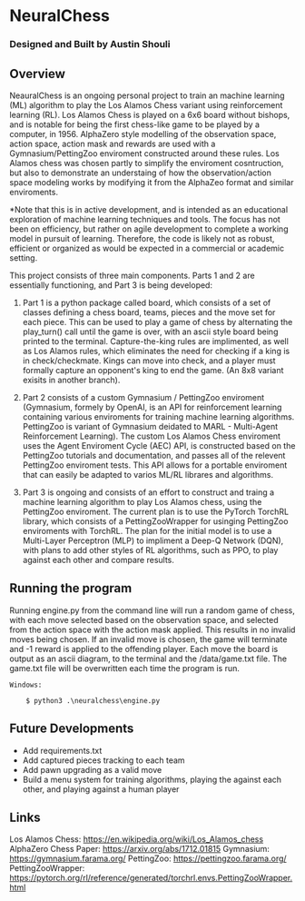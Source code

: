 # NeuralChess 
### Designed and Built by Austin Shouli

## Overview 

NeauralChess is an ongoing personal project to train an machine learning (ML) algorithm to play the Los Alamos Chess variant using reinforcement learning (RL). Los Alamos Chess is played on a 6x6 board without bishops, and is notable for being the first chess-like game to be played by a computer, in 1956. AlphaZero style modelling of the observation space, action space, action mask and rewards are used with a Gymnasium/PettingZoo enviroment constructed around these rules. Los Alamos chess was chosen partly to simplify the enviroment cosntruction, but also to demonstrate an understaing of how the observation/action space modeling works by modifying it from the AlphaZeo format and similar enviroments. 

   *Note that this is in active development, and is intended as an educational exploration of machine learning techniques and tools. The focus has not been on efficiency, but rather on agile development to complete a working model in pursuit of learning. Therefore, the code is likely not as robust, efficient or organized as would be expected in a commercial or academic setting.

This project consists of three main components. Parts 1 and 2 are essentially functioning, and Part 3 is being developed:

 1. Part 1 is a python package called board, which consists of a set of classes defining a chess board, teams, pieces and the move set for each piece. This can be used to play a game of chess by alternating the play_turn() call until the game is over, with an ascii style board being printed to the terminal. Capture-the-king rules are implimented, as well as Los Alamos rules, which eliminates the need for checking if a king is in check/checkmate. Kings can move into check, and a player must formally capture an opponent's king to end the game. (An 8x8 variant exisits in another branch).  

 2. Part 2 consists of a custom Gymnasium / PettingZoo enviroment (Gymnasium, formely by OpenAI, is an API for reinforcement learning containing various enviroments for training machine learning algorithms. PettingZoo is  variant of Gymnasium deidated to MARL - Multi-Agent Reinforcement Learning). The custom Los Alamos Chess enviroment uses the Agent Enviroment Cycle (AEC) API, is constructed based on the PettingZoo tutorials and documentation, and passes all of the relevent PettingZoo enviroment tests. This API allows for a portable enviroment that can easily be adapted to varios ML/RL librares and algorithms.  
    

3. Part 3 is ongoing and consists of an effort to construct and traing a machine learning algorithm to play Los Alamos chess, using the PettingZoo enviroment. The current plan is to use the PyTorch TorchRL library, which consists of a PettingZooWrapper for usinging PettingZoo enviroments with TorchRL. The plan for the initial model is to use a Multi-Layer Perceptron (MLP) to impliment a Deep-Q Network (DQN), with plans to add other styles of RL algorithms, such as PPO, to play against each other and compare results.


## Running the program

Running engine.py from the command line will run a random game of chess, with each move selected based on the observation space, and selected from the action space with the action mask applied. This results in no invalid moves being chosen. If an invalid move is chosen, the game will terminate and -1 reward is applied to the offending player. Each move the board is output as an ascii diagram, to the terminal and the /data/game.txt file. The game.txt file will be overwritten each time the program is run. 

    Windows: 
    
        $ python3 .\neuralchess\engine.py


## Future Developments 

- Add requirements.txt
- Add captured pieces tracking to each team 
- Add pawn upgrading as a valid move
- Build a menu system for training algorithms, playing the against each other, and playing against a human player

## Links 
Los Alamos Chess: https://en.wikipedia.org/wiki/Los_Alamos_chess
AlphaZero Chess Paper: https://arxiv.org/abs/1712.01815
Gymnasium: https://gymnasium.farama.org/
PettingZoo: https://pettingzoo.farama.org/
PettingZooWrapper: https://pytorch.org/rl/reference/generated/torchrl.envs.PettingZooWrapper.html


